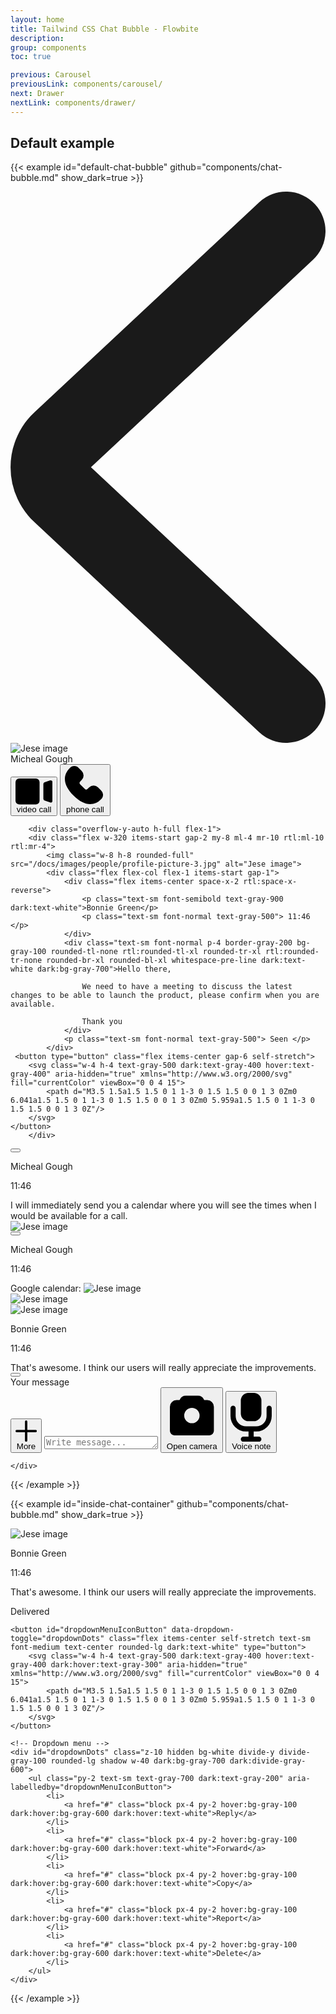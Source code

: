 ```yaml
---
layout: home
title: Tailwind CSS Chat Bubble - Flowbite
description:
group: components
toc: true

previous: Carousel
previousLink: components/carousel/
next: Drawer
nextLink: components/drawer/
---
```


## Default example

{{< example id="default-chat-bubble" github="components/chat-bubble.md" show_dark=true >}}

<div class="relative mx-auto border-gray-900 dark:border-gray-800 dark:bg-gray-800 border-8 rounded-[2.5rem] h-[982px] w-[400px] overflow-hidden">
    <div class="rounded-[2rem] bg-white dark:bg-gray-800 flex flex-col h-full">
        <div class="flex items-center p-3 border-b border-gray-200 dark:border-gray-500">
            <div class="flex items-center space-x-4 rtl:space-x-reverse">
                <svg class="w-4 h-4 text-blue-700 rtl:rotate-180" aria-hidden="true" xmlns="http://www.w3.org/2000/svg" fill="none" viewBox="0 0 8 14">
                    <path stroke="currentColor" stroke-linecap="round" stroke-linejoin="round" stroke-width="2" d="M7 1 1.3 6.326a.91.91 0 0 0 0 1.348L7 13"/>
                </svg>
                <div class="flex items-center font-medium text-gray-900 whitespace-nowrap dark:text-white">
                    <img class="w-8 h-8 rounded-full" src="/docs/images/people/profile-picture-5.jpg" alt="Jese image">
                    <div class="text-sm font-semibold whitespace-nowrap ml-2 rtl:ml-0 rtl:mr-2">Micheal Gough</div>
                </div>
            </div>
            <button type="button" class="ms-auto p-2 text-blue-700 rounded-full cursor-pointer hover:bg-blue-100 dark:text-blue-500 dark:hover:bg-gray-600">
                <svg class="w-4 h-4" aria-hidden="true" xmlns="http://www.w3.org/2000/svg" fill="currentColor" viewBox="0 0 20 14">
                    <path d="M11 0H2a2 2 0 0 0-2 2v10a2 2 0 0 0 2 2h9a2 2 0 0 0 2-2V2a2 2 0 0 0-2-2Zm8.585 1.189a.994.994 0 0 0-.9-.138l-2.965.983a1 1 0 0 0-.685.949v8a1 1 0 0 0 .675.946l2.965 1.02a1.013 1.013 0 0 0 1.032-.242A1 1 0 0 0 20 12V2a1 1 0 0 0-.415-.811Z"/>
                </svg>
                <span class="sr-only">video call</span>
            </button>
            <button type="button" class="p-2 text-blue-700 rounded-full cursor-pointer hover:bg-blue-100 dark:text-blue-500 dark:hover:bg-gray-600">
                <svg class="w-4 h-4" aria-hidden="true" xmlns="http://www.w3.org/2000/svg" fill="currentColor" viewBox="0 0 19 18">
                    <path d="M18 13.446a3.02 3.02 0 0 0-.946-1.985l-1.4-1.4a3.054 3.054 0 0 0-4.218 0l-.7.7a.983.983 0 0 1-1.39 0l-2.1-2.1a.983.983 0 0 1 0-1.389l.7-.7a2.98 2.98 0 0 0 0-4.217l-1.4-1.4a2.824 2.824 0 0 0-4.218 0c-3.619 3.619-3 8.229 1.752 12.979C6.785 16.639 9.45 18 11.912 18a7.175 7.175 0 0 0 5.139-2.325A2.9 2.9 0 0 0 18 13.446Z"/>
                </svg>
                <span class="sr-only">phone call</span>
            </button>
        </div>

        <div class="overflow-y-auto h-full flex-1">
        <div class="flex w-320 items-start gap-2 my-8 ml-4 mr-10 rtl:ml-10 rtl:mr-4">
            <img class="w-8 h-8 rounded-full" src="/docs/images/people/profile-picture-3.jpg" alt="Jese image">
            <div class="flex flex-col flex-1 items-start gap-1">
                <div class="flex items-center space-x-2 rtl:space-x-reverse">
                    <p class="text-sm font-semibold text-gray-900 dark:text-white">Bonnie Green</p>
                    <p class="text-sm font-normal text-gray-500"> 11:46 </p>
                </div>
                <div class="text-sm font-normal p-4 border-gray-200 bg-gray-100 rounded-tl-none rtl:rounded-tl-xl rounded-tr-xl rtl:rounded-tr-none rounded-br-xl rounded-bl-xl whitespace-pre-line dark:text-white dark:bg-gray-700">Hello there,

                    We need to have a meeting to discuss the latest changes to be able to launch the product, please confirm when you are available.

                    Thank you
                </div>
                <p class="text-sm font-normal text-gray-500"> Seen </p>
            </div>
     <button type="button" class="flex items-center gap-6 self-stretch">
        <svg class="w-4 h-4 text-gray-500 dark:text-gray-400 hover:text-gray-400" aria-hidden="true" xmlns="http://www.w3.org/2000/svg" fill="currentColor" viewBox="0 0 4 15">
            <path d="M3.5 1.5a1.5 1.5 0 1 1-3 0 1.5 1.5 0 0 1 3 0Zm0 6.041a1.5 1.5 0 1 1-3 0 1.5 1.5 0 0 1 3 0Zm0 5.959a1.5 1.5 0 1 1-3 0 1.5 1.5 0 0 1 3 0Z"/>
        </svg>
    </button>
        </div>

<div class="flex w-320 items-start gap-2 my-8 ml-10 mr-4 rtl:ml-4 rtl:mr-10 ">
   <button type="button" class="flex items-center self-stretch">
        <svg class="w-4 h-4 text-gray-500 dark:text-gray-400 hover:text-gray-400" aria-hidden="true" xmlns="http://www.w3.org/2000/svg" fill="currentColor" viewBox="0 0 4 15">
            <path d="M3.5 1.5a1.5 1.5 0 1 1-3 0 1.5 1.5 0 0 1 3 0Zm0 6.041a1.5 1.5 0 1 1-3 0 1.5 1.5 0 0 1 3 0Zm0 5.959a1.5 1.5 0 1 1-3 0 1.5 1.5 0 0 1 3 0Z"/>
        </svg>
    </button>
    <div class="flex flex-col flex-1 items-end gap-1">
        <div class="flex items-center space-x-2 rtl:space-x-reverse">
            <p class="text-sm font-semibold text-gray-900 dark:text-white">Micheal Gough</p>
            <p class="text-sm font-normal text-gray-500"> 11:46 </p>
        </div>
        <div class="text-sm font-normal p-4 border-gray-200 bg-gray-100 rounded-tl-xl rtl:rounded-tl-none rounded-tr-none rtl:rounded-tr-xl rounded-br-xl rounded-bl-xl dark:bg-gray-700 dark:text-white">I will immediately send you a calendar where you will see the times when I would be available for a call.</div>
    </div>
    <img class="w-8 h-8 rounded-full" src="/docs/images/people/profile-picture-5.jpg" alt="Jese image">
</div>

<div class="flex w-320 items-start gap-2 my-8 ml-10 mr-4 rtl:ml-4 rtl:mr-10 ">
    <button type="button" class="flex items-center self-stretch">
        <svg class="w-4 h-4 text-gray-500 dark:text-gray-400 hover:text-gray-400" aria-hidden="true" xmlns="http://www.w3.org/2000/svg" fill="currentColor" viewBox="0 0 4 15">
            <path d="M3.5 1.5a1.5 1.5 0 1 1-3 0 1.5 1.5 0 0 1 3 0Zm0 6.041a1.5 1.5 0 1 1-3 0 1.5 1.5 0 0 1 3 0Zm0 5.959a1.5 1.5 0 1 1-3 0 1.5 1.5 0 0 1 3 0Z"/>
        </svg>
    </button>
    <div class="flex flex-col flex-1 items-end gap-1">
        <div class="flex items-center space-x-2 rtl:space-x-reverse">
            <p class="text-sm font-semibold text-gray-900 dark:text-white">Micheal Gough</p>
            <p class="text-sm font-normal text-gray-500"> 11:46 </p>
        </div>
        <div class="w-full text-sm font-normal text-gray-500 dark:text-gray-400 p-4 border-gray-200 bg-gray-100 rounded-tl-xl rtl:rounded-tl-none rounded-tr-none rtl:rounded-tr-xl rounded-br-xl rounded-bl-xl dark:bg-gray-700">
            Google calendar: <img class="mt-1 w-full" src="/docs/images/chatbubble/calendar.png" alt="Jese image">
        </div>
    </div>
    <img class="w-8 h-8 rounded-full" src="/docs/images/people/profile-picture-5.jpg" alt="Jese image">
</div>

<div class="flex w-320 items-start gap-2 my-8 ml-4 mr-10 rtl:ml-10 rtl:mr-4 ">
    <img class="w-8 h-8 rounded-full" src="/docs/images/people/profile-picture-3.jpg" alt="Jese image">
    <div class="flex flex-col flex-1 items-start gap-1">
        <div class="flex items-center space-x-2 rtl:space-x-reverse">
            <p class="text-sm font-semibold text-gray-900 dark:text-white">Bonnie Green</p>
            <p class="text-sm font-normal text-gray-500"> 11:46 </p>
        </div>
        <div class="text-sm font-normal p-4 border-gray-200 bg-gray-100 rounded-tl-none rtl:rounded-tl-xl rounded-tr-xl rtl:rounded-tr-none rounded-br-xl rounded-bl-xl dark:bg-gray-700 dark:text-white">That's awesome. I think our users will really appreciate the improvements.</div>
    </div>
    <button type="button" class="flex items-center gap-6 self-stretch">
        <svg class="w-4 h-4 text-gray-500 dark:text-gray-400 hover:text-gray-400" aria-hidden="true" xmlns="http://www.w3.org/2000/svg" fill="currentColor" viewBox="0 0 4 15">
            <path d="M3.5 1.5a1.5 1.5 0 1 1-3 0 1.5 1.5 0 0 1 3 0Zm0 6.041a1.5 1.5 0 1 1-3 0 1.5 1.5 0 0 1 3 0Zm0 5.959a1.5 1.5 0 1 1-3 0 1.5 1.5 0 0 1 3 0Z"/>
        </svg>
    </button>
</div>
        </div>

<form class="bg-white w-full border-t border-gray-200 dark:border-gray-500">
    <label for="chat" class="sr-only">Your message</label>
    <div class="flex items-center dark:bg-gray-700 gap-3 px-4">
        <button type="button" class="inline-flex justify-center text-blue-600 cursor-pointer hover:text-blue-500 dark:text-blue-500 dark:hover:text-blue-400">
            <svg class="w-4 h-4" aria-hidden="true" xmlns="http://www.w3.org/2000/svg" fill="none" viewBox="0 0 18 18">
                <path stroke="currentColor" stroke-linecap="round" stroke-linejoin="round" stroke-width="2" d="M9 1v16M1 9h16"/>
            </svg>
            <span class="sr-only">More</span>
        </button>
        <textarea id="chat" rows="1" class="block p-2 my-3 w-full text-sm text-gray-900 bg-gray-50 rounded-lg border border-gray-300 focus:ring-blue-500 focus:border-blue-500 dark:bg-gray-800 dark:border-gray-600 dark:placeholder-gray-400 dark:text-white dark:focus:ring-blue-500 dark:focus:border-blue-500 resize-none" placeholder="Write message..."></textarea>
                <button type="button" class="text-gray-500 rounded-lg cursor-pointer hover:text-gray-900 dark:text-gray-400 dark:hover:text-white">
            <svg class="w-5 h-5" aria-hidden="true" xmlns="http://www.w3.org/2000/svg" fill="currentColor" viewBox="0 0 24 24">
                <path d="M19 5h-1.382l-.171-.342A2.985 2.985 0 0 0 14.764 3H9.236a2.984 2.984 0 0 0-2.683 1.658L6.382 5H5a3 3 0 0 0-3 3v11a2 2 0 0 0 2 2h16a2 2 0 0 0 2-2V8a3 3 0 0 0-3-3Zm-3.5 7a3.5 3.5 0 1 1-7 0 3.5 3.5 0 0 1 7 0Z"/>
            </svg>
            <span class="sr-only">Open camera</span>
        </button>
        <button type="button" class="ms-auto -mx-1.5 -my-1.5 inline-flex text-gray-500 cursor-pointer hover:text-gray-900 dark:text-gray-400 dark:hover:text-white">
            <svg class="w-4 h-4" aria-hidden="true" xmlns="http://www.w3.org/2000/svg" fill="currentColor" viewBox="0 0 16 19">
                <path d="M15 5a1 1 0 0 0-1 1v3a4 4 0 0 1-4 4H6a4 4 0 0 1-4-4V6a1 1 0 0 0-2 0v3a6.006 6.006 0 0 0 6 6h1v2H5a1 1 0 0 0 0 2h6a1 1 0 0 0 0-2H9v-2h1a6.006 6.006 0 0 0 6-6V6a1 1 0 0 0-1-1Z"/>
                <path d="M9 0H7a3 3 0 0 0-3 3v5a3 3 0 0 0 3 3h2a3 3 0 0 0 3-3V3a3 3 0 0 0-3-3Z"/>
            </svg>
            <span class="sr-only">Voice note</span>
        </button>

    </div>

</form>

</div>
</div>
{{< /example >}}

{{< example id="inside-chat-container" github="components/chat-bubble.md" show_dark=true >}}

<div class="flex items-start gap-2.5 my-8 ml-4 mr-10 rtl:ml-10 rtl:mr-4">
    <img class="w-8 h-8 rounded-full" src="/docs/images/people/profile-picture-3.jpg" alt="Jese image">
    <div class="flex flex-col w-[320px] leading-1.5 p-4 border-gray-200 bg-gray-100 rounded-tl-none rtl:rounded-tl-xl rounded-tr-xl rtl:rounded-tr-none rounded-br-xl rounded-bl-xl dark:bg-gray-700">
        <div class="flex items-center space-x-2 rtl:space-x-reverse">
            <p class="text-sm font-semibold text-gray-900 dark:text-white">Bonnie Green</p>
            <p class="text-sm font-normal text-gray-500 dark:text-gray-400"> 11:46 </p>
        </div>
        <p class="text-base font-normal py-2.5 text-gray-900 dark:text-white"> That's awesome. I think our users will really appreciate the improvements.</p>
        <p class="text-sm font-normal text-gray-500 dark:text-gray-400"> Delivered </p>
    </div>

    <button id="dropdownMenuIconButton" data-dropdown-toggle="dropdownDots" class="flex items-center self-stretch text-sm font-medium text-center rounded-lg dark:text-white" type="button">
        <svg class="w-4 h-4 text-gray-500 dark:text-gray-400 hover:text-gray-400 dark:hover:text-gray-300" aria-hidden="true" xmlns="http://www.w3.org/2000/svg" fill="currentColor" viewBox="0 0 4 15">
            <path d="M3.5 1.5a1.5 1.5 0 1 1-3 0 1.5 1.5 0 0 1 3 0Zm0 6.041a1.5 1.5 0 1 1-3 0 1.5 1.5 0 0 1 3 0Zm0 5.959a1.5 1.5 0 1 1-3 0 1.5 1.5 0 0 1 3 0Z"/>
        </svg>
    </button>

    <!-- Dropdown menu -->
    <div id="dropdownDots" class="z-10 hidden bg-white divide-y divide-gray-100 rounded-lg shadow w-40 dark:bg-gray-700 dark:divide-gray-600">
        <ul class="py-2 text-sm text-gray-700 dark:text-gray-200" aria-labelledby="dropdownMenuIconButton">
            <li>
                <a href="#" class="block px-4 py-2 hover:bg-gray-100 dark:hover:bg-gray-600 dark:hover:text-white">Reply</a>
            </li>
            <li>
                <a href="#" class="block px-4 py-2 hover:bg-gray-100 dark:hover:bg-gray-600 dark:hover:text-white">Forward</a>
            </li>
            <li>
                <a href="#" class="block px-4 py-2 hover:bg-gray-100 dark:hover:bg-gray-600 dark:hover:text-white">Copy</a>
            </li>
            <li>
                <a href="#" class="block px-4 py-2 hover:bg-gray-100 dark:hover:bg-gray-600 dark:hover:text-white">Report</a>
            </li>
            <li>
                <a href="#" class="block px-4 py-2 hover:bg-gray-100 dark:hover:bg-gray-600 dark:hover:text-white">Delete</a>
            </li>
        </ul>
    </div>

</div>

{{< /example >}}
